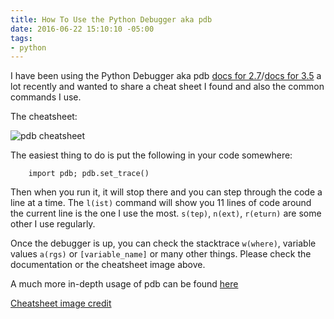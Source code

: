 ```yaml
---
title: How To Use the Python Debugger aka pdb
date: 2016-06-22 15:10:10 -05:00
tags:
- python
---
```


I have been using the Python Debugger aka pdb [docs for 2.7](https://docs.python.org/2/library/pdb.html)/[docs for 3.5](https://docs.python.org/3.5/library/pdb.html) a lot recently and wanted to share a cheat sheet I found and also the common commands I use.

The cheatsheet:

![pdb cheatsheet]({{site.url}}/images/pdb_cheatsheet.png)

The easiest thing to do is put the following in your code somewhere:

        import pdb; pdb.set_trace()

Then when you run it, it will stop there and you can step through the code a line at a time.  The `l(ist)` command will show you 11 lines of code around the current line is the one I use the most.  `s(tep)`, `n(ext)`, `r(eturn)` are some other I use regularly.

Once the debugger is up, you can check the stacktrace `w(where)`, variable values `a(rgs)` or `[variable_name]` or many other things.  Please check the documentation or the cheatsheet image above.

A much more in-depth usage of pdb can be found [here](https://pymotw.com/2/pdb/)

[Cheatsheet image credit](https://raw.githubusercontent.com/nblock/pdb-cheatsheet/master/pdb-cheatsheet.png)
